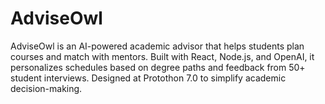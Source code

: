 # AdviseOwl
AdviseOwl is an AI-powered academic advisor that helps students plan courses and match with mentors. Built with React, Node.js, and OpenAI, it personalizes schedules based on degree paths and feedback from 50+ student interviews. Designed at Protothon 7.0 to simplify academic decision-making.
